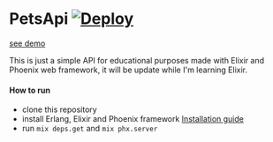 # PetsApi [![Deploy](https://www.herokucdn.com/deploy/button.svg)](https://heroku.com/deploy)
[see demo](https://petsapi.herokuapp.com/)

This is just a simple API for educational purposes made with Elixir and Phoenix web framework, it will be update while I'm learning Elixir.

#### How to run
* clone this repository
* install Erlang, Elixir and Phoenix framework [Installation guide](https://hexdocs.pm/phoenix/installation.html)
* run `mix deps.get` and `mix phx.server`
